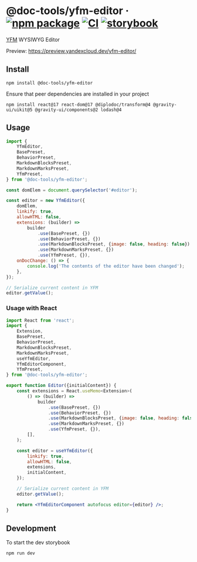 # @doc-tools/yfm-editor &middot; [![npm package](https://img.shields.io/npm/v/@doc-tools/yfm-editor)](https://www.npmjs.com/package/@doc-tools/yfm-editor) [![CI](https://img.shields.io/github/actions/workflow/status/yandex-cloud/yfm-editor/ci.yml?branch=master&label=CI&logo=github)](https://github.com/yandex-cloud/yfm-editor/actions/workflows/ci.yml?query=branch:master) [![storybook](https://img.shields.io/badge/Storybook-deployed-ff4685)](https://preview.yandexcloud.dev/yfm-editor/)

[YFM](https://ydocs.tech/) WYSIWYG Editor

Preview: https://preview.yandexcloud.dev/yfm-editor/

## Install

```shell
npm install @doc-tools/yfm-editor
```

Ensure that peer dependencies are installed in your project

```shell
npm install react@17 react-dom@17 @diplodoc/transform@4 @gravity-ui/uikit@5 @gravity-ui/components@2 lodash@4
```

## Usage

```js
import {
    YfmEditor,
    BasePreset,
    BehaviorPreset,
    MarkdownBlocksPreset,
    MarkdownMarksPreset,
    YfmPreset,
} from '@doc-tools/yfm-editor';

const domElem = document.querySelector('#editor');

const editor = new YfmEditor({
    domElem,
    linkify: true,
    allowHTML: false,
    extensions: (builder) =>
        builder
            .use(BasePreset, {})
            .use(BehaviorPreset, {})
            .use(MarkdownBlocksPreset, {image: false, heading: false})
            .use(MarkdownMarksPreset, {})
            .use(YfmPreset, {}),
    onDocChange: () => {
        console.log('The contents of the editor have been changed');
    },
});

// Serialize current content in YFM
editor.getValue();
```

### Usage with React

```jsx
import React from 'react';
import {
    Extension,
    BasePreset,
    BehaviorPreset,
    MarkdownBlocksPreset,
    MarkdownMarksPreset,
    useYfmEditor,
    YfmEditorComponent,
    YfmPreset,
} from '@doc-tools/yfm-editor';

export function Editor({initialContent}) {
    const extensions = React.useMemo<Extension>(
        () => (builder) =>
            builder
                .use(BasePreset, {})
                .use(BehaviorPreset, {})
                .use(MarkdownBlocksPreset, {image: false, heading: false})
                .use(MarkdownMarksPreset, {})
                .use(YfmPreset, {}),
        [],
    );

    const editor = useYfmEditor({
        linkify: true,
        allowHTML: false,
        extensions,
        initialContent,
    });

    // Serialize current content in YFM
    editor.getValue();

    return <YfmEditorComponent autofocus editor={editor} />;
}
```

## Development

To start the dev storybook

```shell
npm run dev
```
